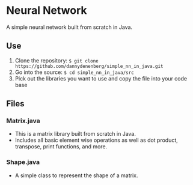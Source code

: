 # Neural Network 
A simple neural network built from scratch in Java.

## Use
1. Clone the repository: ```$ git clone https://github.com/dannydenenberg/simple_nn_in_java.git```
2. Go into the source: ```$ cd simple_nn_in_java/src```
3. Pick out the libraries you want to use and copy the file into your code base

## Files
### Matrix.java
 * This is a matrix library built from scratch in Java. 
 * Includes all basic element wise operations as well as dot product, transpose, print functions, and more.

### Shape.java
 * A simple class to represent the shape of a matrix.
 
